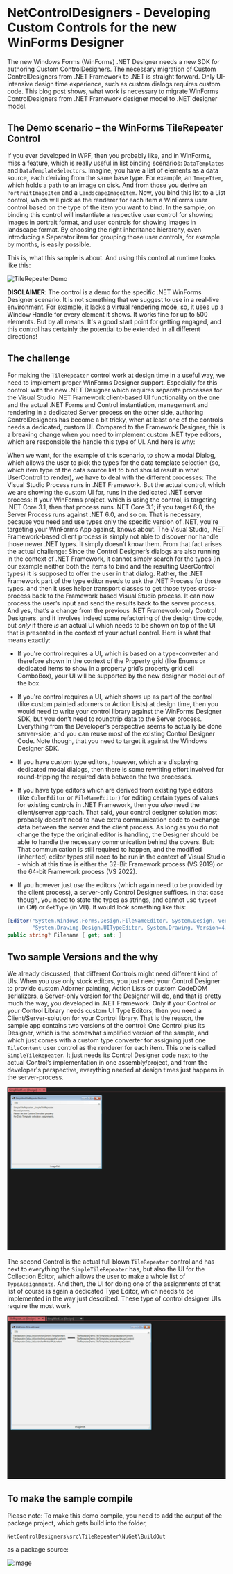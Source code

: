 # NetControlDesigners - Developing Custom Controls for the new WinForms Designer

The new Windows Forms (WinForms) .NET Designer needs a new SDK for authoring
Custom ControlDesigners. The necessary migration of Custom ControlDesigners from
.NET Framework to .NET is straight forward. Only UI-intensive design time
experience, such as custom dialogs requires custom code. This blog post shows,
what work is necessary to migrate WinForms ControlDesigners from .NET Framework
designer model to .NET designer model.

## The Demo scenario – the WinForms TileRepeater Control

If you ever developed in WPF, then you probably like, and in WinForms, miss a
feature, which is really useful in list binding scenarios: `DataTemplates` and
`DataTemplateSelectors`. Imagine, you have a list of elements as a data
source, each deriving from the same base type. For example, an
`ImageItem`, which holds a path to an image on disk. And from those you derive
an `PortraitImageItem` and a `LandscapeImageItem`. Now, you bind this list
to a List control, which will pick as the renderer for each item a WinForms
user control based on the type of the item you want to bind. In the sample, on
binding this control will instantiate a respective user control for showing
images in portrait format, and user controls for showing images in landscape
format. By choosing the right inheritance hierarchy, even introducing a
Separator item for grouping those user controls, for example
by months, is easily possible.

This is, what this sample is about. And using this control at runtime looks like
this:

![TileRepeaterDemo](https://github.com/KlausLoeffelmann/NetControlDesigners/blob/main/src/Resources/TileRepeaterDemo.gif)

**DISCLAIMER**: The control is a demo for the specific .NET WinForms Designer
scenario. It is not something that we suggest to use in a real-live environment.
For example, it lacks a virtual rendering mode, so, it uses up a Window Handle
for every element it shows. It works fine for up to 500 elements. But by all
means: It's a good start point for getting engaged, and this control has
certainly the potential to be extended in all different directions!

## The challenge

For making the `TileRepeater` control work at design time in a useful way, we
need to implement proper WinForms Designer support. Especially for this control:
with the new .NET Designer which requires  separate processes for the Visual
Studio .NET Framework client-based UI functionality on the one and the actual
.NET Forms and Control instantiation, management and rendering in a dedicated
Server process on the other side, authoring ControlDesigners has become a bit
tricky, when at least one of the controls needs a dedicated, custom UI. Compared
to the Framework Designer, this is a breaking change when you need to implement
custom .NET type editors, which are responsible the handle this type of UI. And
here is why:

When we want, for the example of this scenario, to show a modal Dialog, which
allows the user to pick the types for the data template selection (so, which
item type of the data source list to bind should result in what UserControl to
render), we have to deal with the different processes: The Visual Studio Process
runs in .NET Framework. But the actual control, which we are showing the custom
UI for, runs in the dedicated .NET server process: If your WinForms project,
which is using the control, is targeting .NET Core 3.1, then that process runs
.NET Core 3.1; if you target 6.0, the Server Process runs against .NET 6.0, and
so on. That is necessary, because you need and use types only the specific
version of .NET, you're targeting your WinForms App against, knows about. The
Visual Studio, .NET Framework-based client process is simply not able to
discover nor handle those newer .NET types. It simply doesn’t know them. From
that fact arises the actual challenge: Since the Control Designer’s dialogs are
also running in the context of .NET Framework, it cannot simply search for the
types (in our example neither both the items to bind and the resulting
UserControl types) it is supposed to offer the user in that dialog. Rather, the
.NET Framework part of the type editor needs to ask the .NET Process for those
types, and then it uses helper transport classes to get those types
cross-process back to the Framework based Visual Studio process. It can now
process the user’s input and send the results back to the server process. And
yes, that’s a change from the previous .NET Framework-only Control Designers,
and it involves indeed some refactoring of the design time code, but _only_ if
there _is_ an actual UI which needs to be shown on top of the UI that is
presented in the context of your actual control. Here is what that means
exactly:

- If you're control requires a UI, which is based on a type-converter and
  therefore shown in the context of the Property grid (like Enums or dedicated
  items to show in a property grid’s property grid cell ComboBox), your UI will
  be supported by the new designer model out of the box.

- If you're control requires a UI, which shows up as part of the control (like
  custom painted adorners or Action Lists) at design time, then you would need
  to write your control library against the WinForms Designer SDK, but you don’t
  need to roundtrip data to the Server process. Everything from the Developer’s
  perspective seems to actually be done server-side, and you can reuse most of
  the existing Control Designer Code. Note though, that you need to target it
  against the Windows Designer SDK.

- If you have custom type editors, however, which are displaying dedicated modal
  dialogs, then there is some rewriting effort involved for round-tripping the
  required data between the two processes.

- If you have type editors which are derived from existing type editors (like
  `ColorEditor` or `FileNameEditor`) for editing certain types of values for
  existing controls in .NET Framework, then you _also_ need the client/server
approach. That said, your control designer solution most probably doesn't need
to have extra communication code to exchange data between the server and the
client process. As long as you do not change the type the original editor is
handling, the Designer should be able to handle the necessary communication
behind the covers. But: That communication is still required to happen, and the
modified (inherited) editor types still need to be run in the context of Visual
Studio - which at this time is either the 32-Bit Framework process (VS 2019) or
the 64-bit Framework process (VS 2022).

- If you however just _use_ the editors (which again need to be provided by the
  client process), a server-only Control Designer suffices. In that case though,
  you need to state the types as strings, and cannot use `typeof` (in C#) or
  `GetType` (in VB). It would look something like this:

```CS
[Editor("System.Windows.Forms.Design.FileNameEditor, System.Design, Version=4.0.0.0, Culture=neutral, PublicKeyToken=b03f5f7f11d50a3a",
        "System.Drawing.Design.UITypeEditor, System.Drawing, Version=4.0.0.0, Culture=neutral, PublicKeyToken=b03f5f7f11d50a3a")]
public string? Filename { get; set; }
```

## Two sample Versions and the why

We already discussed, that different Controls might need different kind of UIs.
When you use only stock editors,  you just need your Control Designer to provide
custom Adorner painting, Action Lists or custom CodeDOM serializers, a
Server-only version for the Designer will do, and that is pretty much the way,
you developed in .NET Framework. Only if your Control or your Control Library
needs custom UI Type Editors, then you need a Client/Server-solution for your
Control library. That is the reason, the sample app contains two versions of the
control: One Control plus its Designer, which is the somewhat simplified version
of the sample, and which just comes with a custom type converter for assigning
just one `TileContent` user control as the renderer for each item. This one is
called `SimpleTileRepeater`. It just needs its Control Designer code next to the
actual Control’s implementation in one assembly/project, and from the
developer's perspective, everything needed at design times just happens in the
server-process.

![SimpleTileRepeater](https://github.com/KlausLoeffelmann/NetControlDesigners/blob/main/src/Resources/SimpleTileRepeaterActionList.gif)

The second Control is the actual full blown `TileRepeater` control and has
next to everything the `SimpleTileRepeater` has, but also the UI for the
Collection Editor, which allows the user to make a whole list of `TypeAssignments`.
And then, the UI for doing one of the assignments of that list of course is
again a dedicated Type Editor, which needs to be implemented in the way just
described. These type of control designer UIs require the most work.

![TileRepeater](https://github.com/KlausLoeffelmann/NetControlDesigners/blob/main/src/Resources/TileRepeaterActionList.gif)

## To make the sample compile

Please note: To make this demo compile, you need to add the output of the package project, which gets build into the folder,

```
NetControlDesigners\src\TileRepeater\NuGet\BuildOut
```

as a package source:

![image](https://user-images.githubusercontent.com/9663150/156468092-46e6087f-5a2f-4928-9398-e3fe859dc5c2.png)
